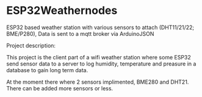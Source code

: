 # ESP32Weathernodes
ESP32 based weather station with various sensors to attach (DHT11/21/22; BME/P280), Data is sent to a mqtt broker via ArduinoJSON



Project description:

This project is the client part of a wifi weather station where some ESP32 send sensor data to a server to log humidity, temperature and preasure in a database to gain long term data. 

At the moment there where 2 sensors implimented, BME280 and DHT21. There can be added more sensors or less. 
